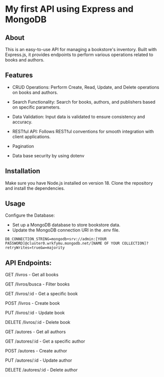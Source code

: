 # My first API using Express and MongoDB

## About

This is an easy-to-use API for managing a bookstore's inventory. Built with Express.js, it provides endpoints to perform various operations related to books and authors.

## Features

- CRUD Operations: Perform Create, Read, Update, and Delete operations on books and authors.

- Search Functionality: Search for books, authors, and publishers based on specific parameters.

- Data Validation: Input data is validated to ensure consistency and accuracy.

- RESTful API: Follows RESTful conventions for smooth integration with client applications.

- Pagination

- Data base security by using dotenv

## Installation

Make sure you have Node.js installed on version 18. Clone the repository and install the dependencies.

## Usage

Configure the Database:

- Set up a MongoDB database to store bookstore data.
- Update the MongoDB connection URI in the .env file.

```
DB_CONNECTION_STRING=mongodb+srv://admin:[YOUR PASSWORD]@cluster0.wrkfymu.mongodb.net/[NAME OF YOUR COLLECTION]?retryWrites=true&w=majority
```

## API Endpoints:

GET /livros - Get all books

GET /livros/busca - Filter books

GET /livros/:id - Get a specific book

POST /livros - Create book

PUT /livros/:id - Update book

DELETE /livros/:id - Delete book

GET /autores - Get all authors

GET /autores/:id - Get a specific author

POST /autores - Create author

PUT /autores/:id - Update author

DELETE /autores/:id - Delete author

